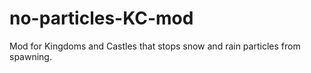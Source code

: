 # no-particles-KC-mod
Mod for Kingdoms and Castles that stops snow and rain particles from spawning.
